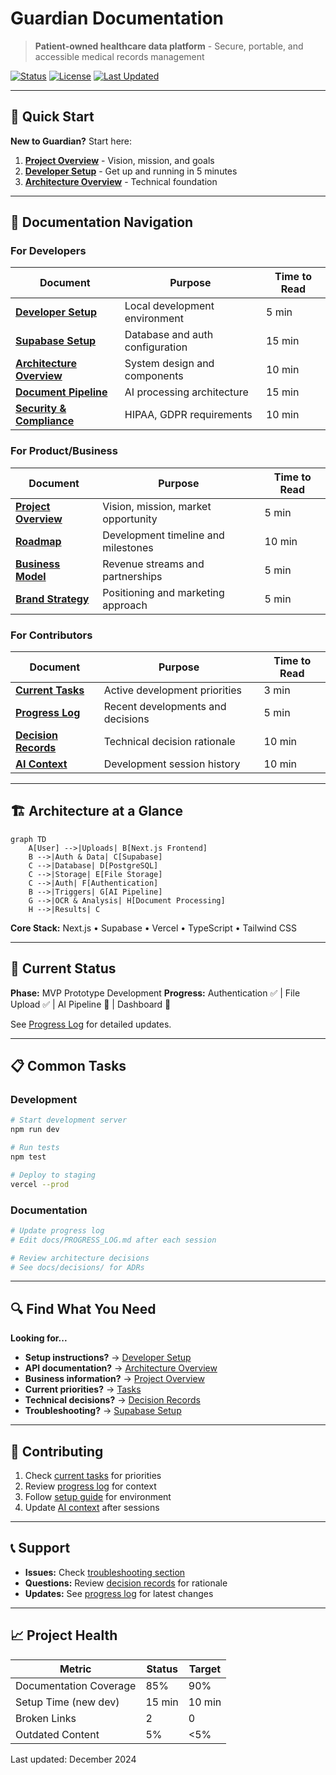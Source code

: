 # Guardian Documentation

> **Patient-owned healthcare data platform** - Secure, portable, and accessible medical records management

[![Status](https://img.shields.io/badge/Status-In%20Development-orange)](./project/roadmap.md)
[![License](https://img.shields.io/badge/License-TBD-lightgrey)](#)
[![Last Updated](https://img.shields.io/badge/Last%20Updated-Dec%202024-blue)](#)

---

## 🚀 Quick Start

**New to Guardian?** Start here:

1. **[Project Overview](PROJECT_OVERVIEW.md)** - Vision, mission, and goals
2. **[Developer Setup](guides/SETUP.md)** - Get up and running in 5 minutes
3. **[Architecture Overview](architecture/OVERVIEW.md)** - Technical foundation

---

## 📖 Documentation Navigation

### For Developers

| Document | Purpose | Time to Read |
|----------|---------|--------------|
| **[Developer Setup](guides/SETUP.md)** | Local development environment | 5 min |
| **[Supabase Setup](guides/supabase-setup.md)** | Database and auth configuration | 15 min |
| **[Architecture Overview](architecture/OVERVIEW.md)** | System design and components | 10 min |
| **[Document Pipeline](architecture/pipeline.md)** | AI processing architecture | 15 min |
| **[Security & Compliance](architecture/SECURITY_COMPLIANCE.md)** | HIPAA, GDPR requirements | 10 min |

### For Product/Business

| Document | Purpose | Time to Read |
|----------|---------|--------------|
| **[Project Overview](PROJECT_OVERVIEW.md)** | Vision, mission, market opportunity | 5 min |
| **[Roadmap](ROADMAP.md)** | Development timeline and milestones | 10 min |
| **[Business Model](business/MODEL.md)** | Revenue streams and partnerships | 5 min |
| **[Brand Strategy](business/BRAND.md)** | Positioning and marketing approach | 5 min |

### For Contributors

| Document | Purpose | Time to Read |
|----------|---------|--------------|
| **[Current Tasks](management/TASKS.md)** | Active development priorities | 3 min |
| **[Progress Log](PROGRESS_LOG.md)** | Recent developments and decisions | 5 min |
| **[Decision Records](decisions/)** | Technical decision rationale | 10 min |
| **[AI Context](context/AI_context.md)** | Development session history | 10 min |

---

## 🏗️ Architecture at a Glance

```mermaid
graph TD
    A[User] -->|Uploads| B[Next.js Frontend]
    B -->|Auth & Data| C[Supabase]
    C -->|Database| D[PostgreSQL]
    C -->|Storage| E[File Storage]
    C -->|Auth| F[Authentication]
    B -->|Triggers| G[AI Pipeline]
    G -->|OCR & Analysis| H[Document Processing]
    H -->|Results| C
```

**Core Stack:** Next.js • Supabase • Vercel • TypeScript • Tailwind CSS

---

## 🎯 Current Status

**Phase:** MVP Prototype Development
**Progress:** Authentication ✅ | File Upload ✅ | AI Pipeline 🚧 | Dashboard 🚧

See [Progress Log](PROGRESS_LOG.md) for detailed updates.

---

## 📋 Common Tasks

### Development
```bash
# Start development server
npm run dev

# Run tests
npm test

# Deploy to staging
vercel --prod
```

### Documentation
```bash
# Update progress log
# Edit docs/PROGRESS_LOG.md after each session

# Review architecture decisions
# See docs/decisions/ for ADRs
```

---

## 🔍 Find What You Need

**Looking for...**
- **Setup instructions?** → [Developer Setup](guides/SETUP.md)
- **API documentation?** → [Architecture Overview](architecture/OVERVIEW.md)
- **Business information?** → [Project Overview](PROJECT_OVERVIEW.md)
- **Current priorities?** → [Tasks](management/TASKS.md)
- **Technical decisions?** → [Decision Records](decisions/)
- **Troubleshooting?** → [Supabase Setup](guides/supabase-setup.md)

---

## 🤝 Contributing

1. Check [current tasks](management/TASKS.md) for priorities
2. Review [progress log](PROGRESS_LOG.md) for context
3. Follow [setup guide](guides/SETUP.md) for environment
4. Update [AI context](context/AI_context.md) after sessions

---

## 📞 Support

- **Issues:** Check [troubleshooting section](guides/supabase-setup.md#troubleshooting)
- **Questions:** Review [decision records](decisions/) for rationale
- **Updates:** See [progress log](PROGRESS_LOG.md) for latest changes

---

## 📈 Project Health

| Metric | Status | Target |
|--------|--------|--------|
| Documentation Coverage | 85% | 90% |
| Setup Time (new dev) | 15 min | 10 min |
| Broken Links | 2 | 0 |
| Outdated Content | 5% | <5% |

Last updated: December 2024